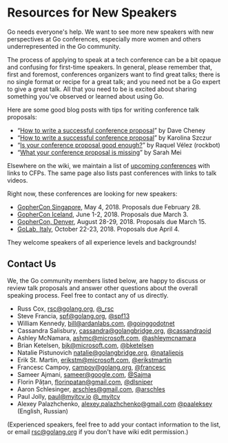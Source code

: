 # Resources for New Speakers

Go needs everyone's help.
We want to see more new speakers with new perspectives at Go conferences,
especially more women and others underrepresented in the Go community.

The process of applying to speak at a tech conference can be a bit opaque and confusing 
for first-time speakers.
In general, please remember that, first and foremost,
conferences organizers want to find great talks;
there is no single format or recipe for a great talk;
and you need not be a Go expert to give a great talk.
All that you need to be is excited about sharing something
you've observed or learned about using Go.

Here are some good blog posts with tips for writing conference talk proposals:

- “[How to write a successful conference proposal](https://dave.cheney.net/2017/02/12/how-to-write-a-successful-conference-proposal)” by Dave Cheney
- “[How to write a successful conference proposal](https://medium.com/@fox/how-to-write-a-successful-conference-proposal-4461509d3e32)” by Karolina Szczur
- “[Is your conference proposal good enough?](http://rckbt.me/2014/01/conference-proposals/)” by Raquel Vélez (rockbot)
- “[What your conference proposal is missing](http://www.sarahmei.com/blog/2014/04/07/what-your-conference-proposal-is-missing/)” by Sarah Mei

Elsewhere on the wiki, we maintain a list of [upcoming conferences](Conferences) with links to CFPs.
The same page also lists past conferences with links to talk videos.

Right now, these conferences are looking for new speakers:

- [GopherCon Singapore](https://www.papercall.io/gopherconsg-2018), May 4, 2018. Proposals due February 28.
- [GopherCon Iceland](https://www.papercall.io/gophercon-iceland), June 1-2, 2018. Proposals due March 3.
- [GopherCon, Denver](https://www.papercall.io/gophercon2018), August 28-29, 2018. Proposals due March 15.
- [GoLab, Italy](https://www.papercall.io/golab2018), October 22-23, 2018. Proposals due April 4.

They welcome speakers of all experience levels and backgrounds!

## Contact Us

We, the Go community members listed below,
are happy to discuss or review talk proposals
and answer other questions about the overall speaking process.
Feel free to contact any of us directly.

- Russ Cox, rsc@golang.org, [@_rsc](https://twitter.com/_rsc)
- Steve Francia, spf@golang.org, [@spf13](https://twitter.com/spf13)
- William Kennedy, bill@ardanlabs.com, [@goinggodotnet](https://twitter.com/goinggodotnet)
- Cassandra Salisbury, cassandra@golangbridge.org, [@cassandraoid](https://twitter.com/cassandraoid)
- Ashley McNamara, ashmc@microsoft.com, [@ashleymcnamara](https://twitter.com/ashleymcnamara)
- Brian Ketelsen, bjk@microsoft.com, [@bketelsen](https://twitter.com/bketelsen)
- Natalie Pistunovich natalie@golangbridge.org, [@nataliepis](https://twitter.com/nataliepis)
- Erik St. Martin, erikstm@microsoft.com, [@erikstmartin](https://twitter.com/erikstmartin)
- Francesc Campoy, campoy@golang.org, [@francesc](https://twitter.com/francesc)
- Sameer Ajmani, sameer@google.com, [@Sajma](https://twitter.com/Sajma)
- Florin Pățan, florinpatan@gmail.com, [@dlsniper](https://twitter.com/dlsniper)
- Aaron Schlesinger, arschles@gmail.com, [@arschles](https://twitter.com/arschles)
- Paul Jolly, paul@myitcv.io [@_myitcv](https://twitter.com/_myitcv)
- Alexey Palazhchenko, alexey.palazhchenko@gmail.com [@paaleksey](https://twitter.com/paaleksey) (English, Russian)

(Experienced speakers, feel free to add your contact information to the list, or email rsc@golang.org if you don't have wiki edit permission.)